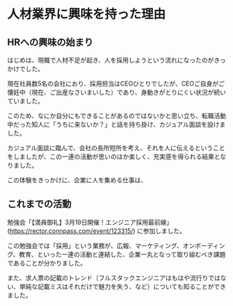 # 人材業界に興味を持った理由

## HRへの興味の始まり

はじめは、現職で人材不足が起き、人を採用しようという流れになったのがきっかけでした。

現在社員数5名の会社におり、採用担当はCEOひとりでしたが、CEOご自身がご懐妊中（現在、ご出産なさいまいした）であり、身動きがとりにくい状況が続いていました。

このため、なにか自分にもできることがあるのではないかと思い立ち、転職活動中だった知人に「うちに来ないか？」と話を持ち掛け、カジュアル面談を設けました。

カジュアル面談に臨んで、会社の長所短所を考え、それを人に伝えるということをしましたが、この一連の活動が思いのほか楽しく、充実感を得られる結果となりました。

この体験をきっかけに、企業に人を集める仕事は、

## これまでの活動

勉強会「【満員御礼】3月19日開催！エンジニア採用最前線」(https://rector.connpass.com/event/123315/) に参加しました。

この勉強会では「採用」という業務が、広報、マーケティング、オンボーディング、教育、といった一連の活動と連結した、企業一丸となって取り組むべき課題であることが分かりました。

また、求人票の記載のトレンド（フルスタックエンジニアはもはや流行りではない、単純な記載ミスはそれだけで魅力を失う、など）についても知ることができました。

